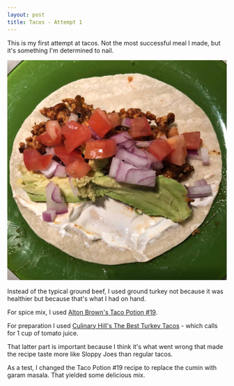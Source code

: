 ```yaml
---
layout: post
title: Tacos - Attempt 1
---
```


This is my first attempt at tacos. Not the most successful meal I made,
but it's something I'm determined to nail.

![Tacos #1](/assets/2018-tacos_1.jpg)

Instead of the typical ground beef, I used ground turkey not because it was
healthier but because that's what I had on hand.

For spice mix, I used [Alton Brown's Taco Potion #19](https://altonbrown.com/taco-potion-19-recipe/).

For preparation I used [Culinary Hill's The Best Turkey Tacos](https://www.culinaryhill.com/saucy-turkey-tacos/) -
which calls for 1 cup of tomato juice.

That latter part is important because I think it's what went wrong that
made the recipe taste more like Sloppy Joes than regular tacos.

As a test, I changed the Taco Potion #19 recipe to replace the cumin
with garam masala. That yielded some delicious mix.
